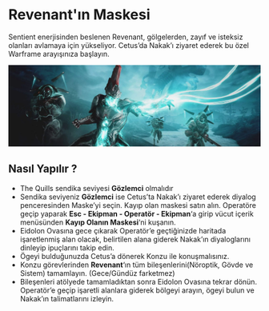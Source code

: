 # Revenant'ın Maskesi

Sentient enerjisinden beslenen Revenant, gölgelerden, zayıf ve isteksiz olanları avlamaya için yükseliyor. Cetus’da Nakak’ı ziyaret ederek bu özel Warframe arayışınıza başlayın.

![](../../.gitbook/assets/assets_-lgoamcq2h0squvaydqb_-lhzobzrw9q_v7tp4kk2_-lhzoirzq-tkizjrsbmj_61cb4a6905ef705fb66fa0343591d9.webp)

## Nasıl Yapılır ?  <a id="nas&#x131;l-yap&#x131;l&#x131;r-"></a>

* The Quills sendika seviyesi **Gözlemci** olmalıdır
* Sendika seviyeniz **Gözlemci** ise Cetus’ta Nakak’ı ziyaret ederek diyalog penceresinden Maske’yi seçin. Kayıp olan maskesi satın alın. Operatöre geçip yaparak **Esc - Ekipman - Operatör - Ekipman**‘a girip vücut içerik menüsünden **Kayıp Olanın Maskesi**‘ni kuşanın.
* Eidolon Ovasına gece çıkarak Operatör’e geçtiğinizde haritada işaretlenmiş alan olacak, belirtilen alana giderek Nakak’ın diyaloglarını dinleyip ipuçlarını takip edin.
* Ögeyi bulduğunuzda Cetus’a dönerek Konzu ile konuşmalısınız.
* Konzu görevlerinden **Revenant**‘ın tüm bileşenlerini\(Nöroptik, Gövde ve Sistem\) tamamlayın. \(Gece/Gündüz farketmez\)
* Bileşenleri atölyede tamamladıktan sonra Eidolon Ovasına tekrar dönün. Operatör’e geçip işaretli alanlara giderek bölgeyi arayın, ögeyi bulun ve Nakak’ın talimatlarını izleyin.

